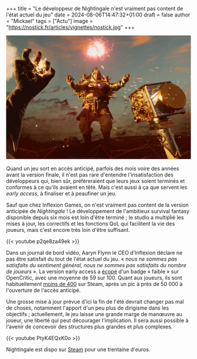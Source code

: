 +++
title = "Le développeur de Nightingale n'est vraiment pas content de l'état actuel du jeu"
date = 2024-08-06T14:47:32+01:00
draft = false
author = "Mickael"
tags = ["Actu"]
image = "https://nostick.fr/articles/vignettes/nostick.jpg"
+++

![Nightingale](Nightingale.jpg "Arrrrghh mais où sont les joueurs ?!")

Quand un jeu sort en accès anticipé, parfois des mois voire des années avant la version finale, il n'est pas rare d'entendre l'insatisfaction des développeurs qui, bien sûr, préfèreraient que leurs jeux soient terminés et conformes à ce qu'ils avaient en tête. Mais c'est aussi à ça que servent les *early access*, à finaliser et à peaufiner un jeu.

Sauf que chez Inflexion Games, on n'est vraiment pas content de la version anticipée de *Nightingale* ! Le développement de l'ambitieux survival fantasy disponible depuis six mois est loin d'être terminé ; le studio a multiplié les mises à jour, les correctifs et les fonctions QoL qui facilitent la vie des joueurs, mais c'est encore très loin d'être suffisant.

{{< youtube p2qe8za49ek >}} 

Dans un journal de bord vidéo, Aaryn Flynn le CEO d'Inflexion déclare ne pas être satisfait du tout de l'état actuel du jeu. « *nous ne sommes pas satisfaits du sentiment général, nous ne sommes pas satisfaits du nombre de joueurs* ». La version early access a [écopé](https://opencritic.com/game/16458/nightingale) d'un badge « faible » sur OpenCritic, avec une moyenne de 59 sur 100. Quant aux joueurs, ils sont habituellement [moins de 400](https://steamdb.info/app/1928980/charts/) sur Steam, après un pic à près de 50 000 à l'ouverture de l'accès anticipé.

Une grosse mise à jour prévue d'ici la fin de l'été devrait changer pas mal de choses, notamment l'apport d'un peu plus de dirigisme dans les objectifs ; actuellement, le jeu laisse une grande marge de manœuvre au joueur, une liberté qui peut décourager l'implication. Il sera aussi possible à l'avenir de concevoir des structures plus grandes et plus complexes.

{{< youtube PtyK4EQxK0o >}} 

Nightingale est dispo sur [Steam](https://store.steampowered.com/app/1928980/Nightingale/) pour une trentaine d'euros.
